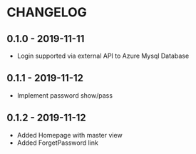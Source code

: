 ﻿# CHANGELOG

## 0.1.0 - 2019-11-11

- Login supported via external API to Azure Mysql Database

## 0.1.1 - 2019-11-12

- Implement password show/pass

## 0.1.2 - 2019-11-12

- Added Homepage with master view
- Added ForgetPassword link
